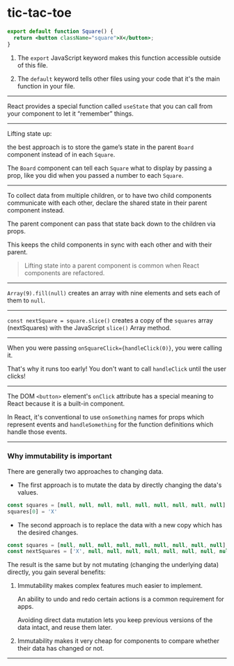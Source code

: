 # tic-tac-toe

```jsx
export default function Square() {
  return <button className="square">X</button>;
}
```

1. The `export` JavaScript keyword makes this function accessible outside of this file.

2. The `default` keyword tells other files using your code that it's the main function in your file.

---

React provides a special function called `useState` that you can call from your component to let it “remember” things.

---

Lifting state up:

the best approach is to store the game’s state in the parent `Board` component instead of in each `Square`.

The `Board` component can tell each `Square` what to display by passing a prop, like you did when you passed a number to each `Square`.

---

To collect data from multiple children, or to have two child components communicate with each other, declare the shared state in their parent component instead.

The parent component can pass that state back down to the children via props.

This keeps the child components in sync with each other and with their parent.

> Lifting state into a parent component is common when React components are refactored.

---

`Array(9).fill(null)` creates an array with nine elements and sets each of them to `null`. 

---

`const nextSquare = square.slice()` creates a copy of the `squares` array (nextSquares) with the JavaScript `slice()` Array method.

---

When you were passing `onSquareClick={handleClick(0)}`, you were calling it.

That's why it runs too early! You don't want to call `handleClick` until the user clicks!

---

The DOM `<button>` element's `onClick` attribute has a special meaning to React because it is a built-in component.

In React, it's conventional to use `onSomething` names for props which represent events and `handleSomething` for the function definitions which handle those events.

---

### Why immutability is important

There are generally two approaches to changing data.

- The first approach is to mutate the data by directly changing the data's values.

```js
const squares = [null, null, null, null, null, null, null, null, null];
squares[0] = 'X'
```

- The second approach is to replace the data with a new copy which has the desired changes.

```js
const squares = [null, null, null, null, null, null, null, null, null];
const nextSquares = ['X', null, null, null, null, null, null, null, null];
```

The result is the same but by not mutating (changing the underlying data) directly, you gain several benefits:

1. Immutability makes complex features much easier to implement.

    An ability to undo and redo certain actions is a common requirement for apps.

    Avoiding direct data mutation lets you keep previous versions of the data intact, and reuse them later.

2. Immutability makes it very cheap for components to compare whether their data has changed or not.

---
